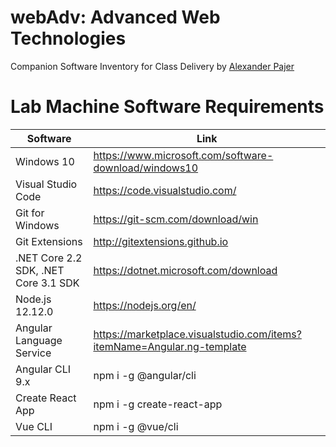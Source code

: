 # webAdv: Advanced Web Technologies

Companion Software Inventory for Class Delivery by [Alexander Pajer](https://www.integrations.at/kontakt.aspx)

# Lab Machine Software Requirements

| Software                             | Link                                                                    |
| ------------------------------------ | ----------------------------------------------------------------------- |
| Windows 10                           | https://www.microsoft.com/software-download/windows10                   |
| Visual Studio Code                   | https://code.visualstudio.com/                                          |
| Git for Windows                      | https://git-scm.com/download/win                                        |
| Git Extensions                       | http://gitextensions.github.io                                          |
| .NET Core 2.2 SDK, .NET Core 3.1 SDK | https://dotnet.microsoft.com/download                                   |
| Node.js 12.12.0                      | https://nodejs.org/en/                                                  |
| Angular Language Service             | https://marketplace.visualstudio.com/items?itemName=Angular.ng-template |
| Angular CLI 9.x                      | npm i -g @angular/cli                                                   |
| Create React App                     | npm i -g create-react-app                                               |
| Vue CLI                              | npm i -g @vue/cli                                                       |
